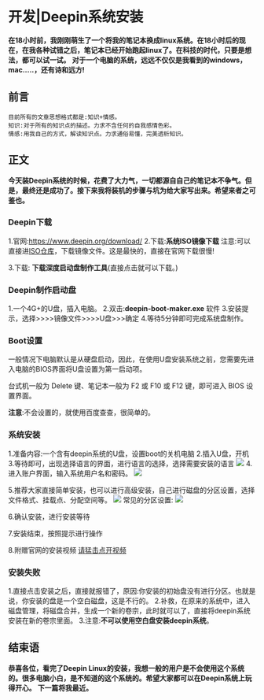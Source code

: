 # 开发|Deepin系统安装
**在18小时前，我刚刚萌生了一个将我的笔记本换成linux系统。在18小时后的现在，在我各种试错之后，笔记本已经开始跑起linux了。在科技的时代，只要是想法，都可以试一试。**
**对于一个电脑的系统，远远不仅仅是我看到的windows，mac.....，还有诗和远方!**

## 前言
    目前所有的文章思想格式都是:知识+情感。
    知识:对于所有的知识点的描述。力求不含任何的自我感情色彩。
    情感:用我自己的方式，解读知识点。力求通俗易懂，完美透析知识。

## 正文
**今天装Deepin系统的时候，花费了大力气，一切都源自自己的笔记本不争气。但是，最终还是成功了。接下来我将装机的步骤与坑为给大家写出来。希望来者之可鉴也。**

### Deepin下载
1.官网:https://www.deepin.org/download/
2.下载:**系统ISO镜像下载**
注意:可以直接进[ISO仓库](https://www.deepin.org/mirrors/releases/)，下载镜像文件。这是最快的，直接在官网下载很慢!

3.下载:  **下载深度启动盘制作工具**(直接点击就可以下载。)

### Deepin制作启动盘
1.一个4G+的U盘，插入电脑。
2.双击:**deepin-boot-maker.exe** 软件
3.安装提示，选择>>>>镜像文件>>>>U盘>>>确定
4.等待5分钟即可完成系统盘制作。


### Boot设置
一般情况下电脑默认是从硬盘启动，因此，在使用U盘安装系统之前，您需要先进入电脑的BIOS界面将U盘设置为第一启动项。

台式机一般为 Delete 键、笔记本一般为 F2  或 F10 或 F12 键，即可进入 BIOS 设置界面。

**注意**:不会设置的，就使用百度查查，很简单的。


### 系统安装
1.准备内容:一个含有deepin系统的U盘，设置boot的关机电脑
2.插入U盘，开机
3.等待即可，出现选择语言的界面，进行语言的选择，选择需要安装的语言
![](https://www.deepin.org/wp-content/uploads/2016/12/deepin-installer1.png)
4.进入账户界面，输入系统用户名和密码。
![](https://www.deepin.org/wp-content/uploads/2016/12/deepin-installer2.png)

5.推荐大家直接简单安装，也可以进行高级安装，自己进行磁盘的分区设置，选择文件格式、挂载点、分配空间等。
![](https://www.deepin.org/wp-content/uploads/2016/12/deepin-installer3.png)
常见的分区设置:
![](http://pu3mwbwzj.bkt.clouddn.com/deepin.PNG)

6.确认安装，进行安装等待

7.安装结束，按照提示进行操作

8.附赠官网的安装视频
[请猛击点开视频](https://www.bilibili.com/video/av16993752/)


### 安装失败
1.直接点击安装之后，直接就报错了，原因:你安装的初始盘没有进行分区。也就是说，你安装的盘是一个空白磁盘，这是不行的。
2.补救，在原来的系统中，进入磁盘管理，将磁盘合并，生成一个新的卷宗，此时就可以了，直接将deepin系统安装在新的卷宗里面。
3.注意:**不可以使用空白盘安装deepin系统**。


## 结束语
 **恭喜各位，看完了Deepin Linux的安装，我想一般的用户是不会使用这个系统的。很多电脑小白，是不知道的这个系统的。希望大家都可以在Deepin系统上玩得开心。**
**下一篇将我最近。**








